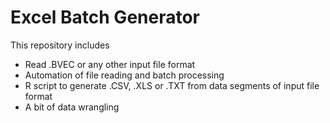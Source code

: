 # Excel Batch Generator

This repository includes
 
- Read .BVEC or any other input file format
- Automation of file reading and batch processing
- R script to generate .CSV, .XLS or .TXT from data segments of input file format
- A bit of data wrangling

